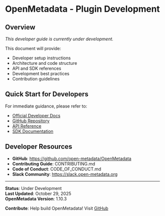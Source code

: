 ﻿# OpenMetadata - Plugin Development

## Overview

*This developer guide is currently under development.*

This document will provide:
- Developer setup instructions
- Architecture and code structure
- API and SDK references
- Development best practices
- Contribution guidelines

## Quick Start for Developers

For immediate guidance, please refer to:
- [Official Developer Docs](https://docs.open-metadata.org/developers)
- [GitHub Repository](https://github.com/open-metadata/OpenMetadata)
- [API Reference](../03-technical-deep-dive/apis-integration.md)
- [SDK Documentation](../08-sdk-reference/README.md)

## Developer Resources

- **GitHub**: https://github.com/open-metadata/OpenMetadata
- **Contributing Guide**: CONTRIBUTING.md
- **Code of Conduct**: CODE_OF_CONDUCT.md
- **Slack Community**: https://slack.open-metadata.org

---

**Status**: Under Development  
**Last Updated**: October 29, 2025  
**OpenMetadata Version**: 1.10.3

**Contribute**: Help build OpenMetadata! Visit [GitHub](https://github.com/open-metadata/OpenMetadata)
